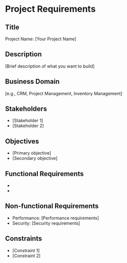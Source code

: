 # Project Requirements

## Title
Project Name: [Your Project Name]

## Description
[Brief description of what you want to build]

## Business Domain
[e.g., CRM, Project Management, Inventory Management]

## Stakeholders
- [Stakeholder 1]
- [Stakeholder 2]

## Objectives
- [Primary objective]
- [Secondary objective]

## Functional Requirements
- [Requirement 1]: [Description]
- [Requirement 2]: [Description]

## Non-functional Requirements
- Performance: [Performance requirements]
- Security: [Security requirements]

## Constraints
- [Constraint 1]
- [Constraint 2]
